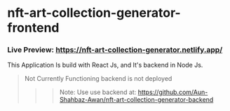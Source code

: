 # nft-art-collection-generator-frontend
### Live Preview: https://nft-art-collection-generator.netlify.app/

This Application Is build with React Js, and It's backend in Node Js.
> Not Currently Functioning backend is not deployed
>>> Note: Use use backend at: https://github.com/Aun-Shahbaz-Awan/nft-art-collection-generator-backend
